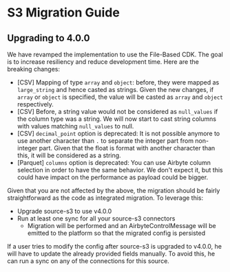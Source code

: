 # S3 Migration Guide

## Upgrading to 4.0.0

We have revamped the implementation to use the File-Based CDK. The goal is to increase resiliency and reduce development time. Here are the breaking changes:
* [CSV] Mapping of type `array` and `object`: before, they were mapped as `large_string` and hence casted as strings. Given the new changes, if `array` or `object` is specified, the value will be casted as `array` and `object` respectively.
* [CSV] Before, a string value would not be considered as `null_values` if the column type was a string. We will now start to cast string columns with values matching `null_values` to null.  
* [CSV] `decimal_point` option is deprecated: It is not possible anymore to use another character than `.` to separate the integer part from non-integer part. Given that the float is format with another character than this, it will be considered as a string.
* [Parquet] `columns` option is deprecated: You can use Airbyte column selection in order to have the same behavior. We don't expect it, but this could have impact on the performance as payload could be bigger.

Given that you are not affected by the above, the migration should be fairly straightforward as the code as integrated migration. To leverage this:
* Upgrade source-s3 to use v4.0.0
* Run at least one sync for all your source-s3 connectors
  * Migration will be performed and an AirbyteControlMessage will be emitted to the platform so that the migrated config is persisted

If a user tries to modify the config after source-s3 is upgraded to v4.0.0, he will have to update the already provided fields manually. To avoid this, he can run a sync on any of the connections for this source.
